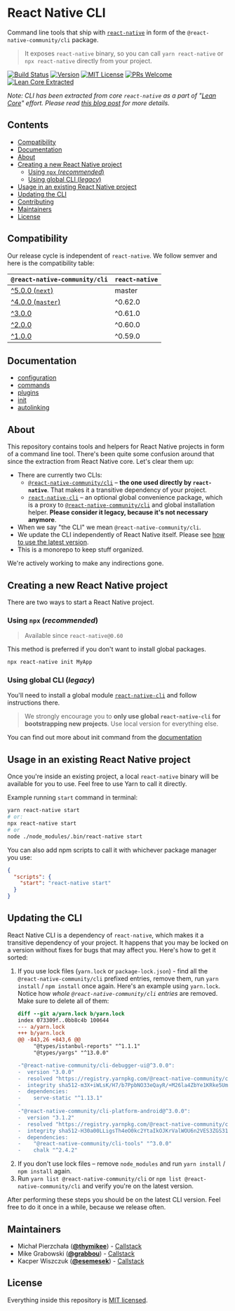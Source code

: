 # React Native CLI

Command line tools that ship with [`react-native`](https://github.com/facebook/react-native) in form of the `@react-native-community/cli` package.

> It exposes `react-native` binary, so you can call `yarn react-native` or `npx react-native` directly from your project.

[![Build Status][build-badge]][build] [![Version][version-badge]][package] [![MIT License][license-badge]][license] [![PRs Welcome][prs-welcome-badge]][prs-welcome] [![Lean Core Extracted][lean-core-badge]][lean-core]

_Note: CLI has been extracted from core `react-native` as a part of "[Lean Core](https://github.com/facebook/react-native/issues/23313)" effort. Please read [this blog post](https://blog.callstack.io/the-react-native-cli-has-a-new-home-79b63838f0e6) for more details._

## Contents

- [Compatibility](#compatibility)
- [Documentation](#documentation)
- [About](#about)
- [Creating a new React Native project](#creating-a-new-react-native-project)
  - [Using `npx` (_recommended_)](#using-npx-recommended)
  - [Using global CLI (_legacy_)](#using-global-cli-legacy)
- [Usage in an existing React Native project](#usage-in-an-existing-react-native-project)
- [Updating the CLI](#updating-the-cli)
- [Contributing](./CONTRIBUTING.md)
- [Maintainers](#maintainers)
- [License](#license)

## Compatibility

Our release cycle is independent of `react-native`. We follow semver and here is the compatibility table:

| `@react-native-community/cli`                                               | `react-native`   |
| --------------------------------------------------------------------------- | ---------------- |
| [^5.0.0 (`next`)](https://github.com/react-native-community/cli/tree/next)  | master           |
| [^4.0.0 (`master`)](https://github.com/react-native-community/cli/)         | ^0.62.0          |
| [^3.0.0](https://github.com/react-native-community/cli/tree/3.x)            | ^0.61.0          |
| [^2.0.0](https://github.com/react-native-community/cli/tree/2.x)            | ^0.60.0          |
| [^1.0.0](https://github.com/react-native-community/cli/tree/1.x)            | ^0.59.0          |

## Documentation

- [configuration](./docs/configuration.md)
- [commands](./docs/commands.md)
- [plugins](./docs/plugins.md)
- [init](./docs/init.md)
- [autolinking](./docs/autolinking.md)

## About

This repository contains tools and helpers for React Native projects in form of a command line tool. There's been quite some confusion around that since the extraction from React Native core. Let's clear them up:

- There are currently two CLIs:
  - [`@react-native-community/cli`](./packages/cli) – **the one used directly by `react-native`**. That makes it a transitive dependency of your project.
  - [`react-native-cli`](./packages/global-cli) – an optional global convenience package, which is a proxy to [`@react-native-community/cli`](./packages/cli) and global installation helper. **Please consider it legacy, because it's not necessary anymore**.
- When we say "the CLI" we mean `@react-native-community/cli`.
- We update the CLI independently of React Native itself. Please see [how to use the latest version](#updating-the-cli).
- This is a monorepo to keep stuff organized.

We're actively working to make any indirections gone.

## Creating a new React Native project

There are two ways to start a React Native project.

### Using `npx` (_recommended_)

> Available since `react-native@0.60`

This method is preferred if you don't want to install global packages.

```sh
npx react-native init MyApp
```

### Using global CLI (_legacy_)

You'll need to install a global module [`react-native-cli`](./packages/global-cli) and follow instructions there.

> We strongly encourage you to **only use global `react-native-cli` for bootstrapping new projects**. Use local version for everything else.

You can find out more about init command from the [documentation](./docs/init.md)

## Usage in an existing React Native project

Once you're inside an existing project, a local `react-native` binary will be available for you to use. Feel free to use Yarn to call it directly.

Example running `start` command in terminal:

```sh
yarn react-native start
# or:
npx react-native start
# or
node ./node_modules/.bin/react-native start
```

You can also add npm scripts to call it with whichever package manager you use:

```json
{
  "scripts": {
    "start": "react-native start"
  }
}
```

## Updating the CLI

React Native CLI is a dependency of `react-native`, which makes it a transitive dependency of your project. It happens that you may be locked on a version without fixes for bugs that may affect you. Here's how to get it sorted:

1. If you use lock files (`yarn.lock` or `package-lock.json`) - find all the `@react-native-community/cli` prefixed entries, remove them, run `yarn install` / `npm install` once again. 
    Here's an example using `yarn.lock`. Notice how _whole `@react-native-community/cli` entries_ are removed. Make sure to delete all of them:
    ```diff
    diff --git a/yarn.lock b/yarn.lock
    index 073309f..0bb8c4b 100644
    --- a/yarn.lock
    +++ b/yarn.lock
    @@ -843,26 +843,6 @@
         "@types/istanbul-reports" "^1.1.1"
         "@types/yargs" "^13.0.0"

    -"@react-native-community/cli-debugger-ui@^3.0.0":
    -  version "3.0.0"
    -  resolved "https://registry.yarnpkg.com/@react-native-community/cli-debugger-ui/-/cli-debugger-ui-3.0.0.tgz#d01d08d1e5ddc1633d82c7d84d48fff07bd39416"
    -  integrity sha512-m3X+iWLsK/H7/b7PpbNO33eQayR/+M26la4ZbYe1KRke5Umg4PIWsvg21O8Tw4uJcY8LA5hsP+rBi/syBkBf0g==
    -  dependencies:
    -    serve-static "^1.13.1"
    -
    -"@react-native-community/cli-platform-android@^3.0.0":
    -  version "3.1.2"
    -  resolved "https://registry.yarnpkg.com/@react-native-community/cli-platform-android/-/cli-platform-android-3.1.2.tgz#313644fba81b5d673cc803009e1eddc930b9618c"
    -  integrity sha512-H30a00LLigsTh4eO0kc2YtaIkOJKrValWOU6n2VES3ZGS31qDx9GhZIwMCMcdzcSnypAyMAfauVatEmBSQZU7Q==
    -  dependencies:
    -    "@react-native-community/cli-tools" "^3.0.0"
    -    chalk "^2.4.2"
    ```
2. If you don't use lock files – remove `node_modules` and run `yarn install` / `npm install` again.
3. Run `yarn list @react-native-community/cli` or `npm list @react-native-community/cli` and verify you're on the latest version.

After performing these steps you should be on the latest CLI version. Feel free to do it once in a while, because we release often.

## Maintainers

- Michał Pierzchała ([**@thymikee**](https://github.com/thymikee)) - [Callstack](https://callstack.com)
- Mike Grabowski ([**@grabbou**](https://github.com/grabbou)) - [Callstack](https://callstack.com)
- Kacper Wiszczuk ([**@esemesek**](https://github.com/esemesek)) - [Callstack](https://callstack.com)

## License

Everything inside this repository is [MIT licensed](./LICENSE).

<!-- badges -->

[build-badge]: https://img.shields.io/circleci/project/github/react-native-community/cli/master.svg?style=flat-square
[build]: https://circleci.com/gh/react-native-community/cli/tree/master
[version-badge]: https://img.shields.io/npm/v/@react-native-community/cli.svg?style=flat-square
[package]: https://www.npmjs.com/package/@react-native-community/cli
[license-badge]: https://img.shields.io/npm/l/@react-native-community/cli.svg?style=flat-square
[license]: https://opensource.org/licenses/MIT
[prs-welcome-badge]: https://img.shields.io/badge/PRs-welcome-brightgreen.svg?style=flat-square
[prs-welcome]: http://makeapullrequest.com
[lean-core-badge]: https://img.shields.io/badge/Lean%20Core-Extracted-brightgreen.svg?style=flat-square
[lean-core]: https://github.com/facebook/react-native/issues/23313
